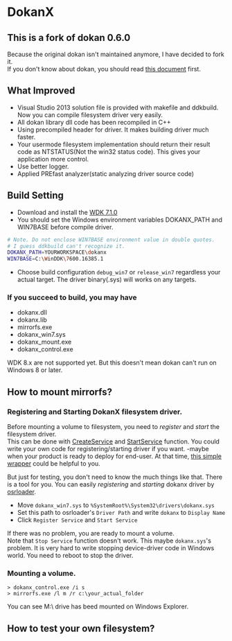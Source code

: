 # DokanX

## This is a fork of dokan 0.6.0
Because the original dokan isn't maintained anymore, I have decided to fork it.   
If you don't know about dokan, you should read [this document](http://dokan-dev.net/en/docs/) first. 

## What Improved
* Visual Studio 2013 solution file is provided with makefile and ddkbuild. Now you can compile filesystem driver very easily.
* All dokan library dll code has been recompiled in C++
* Using precompiled header for driver. It makes building driver much faster.
* Your usermode filesystem implementation should return their result code as NTSTATUS(Not the win32 status code).
This gives your application more control.
* Use better logger.
* Applied PREfast analyzer(static analyzing driver source code)

## Build Setting
* Download and install the [WDK 7.1.0](http://www.microsoft.com/en-us/download/details.aspx?id=11800)
* You should set the Windows environment variables DOKANX_PATH and WIN7BASE before compile driver.

```bash
# Note. Do not enclose WIN7BASE environment value in double quotes.  
# I guess ddkbuild can't recognize it.
DOKANX_PATH=YOURWORKSPACE\dokanx
WIN7BASE=C:\WinDDK\7600.16385.1
```
* Choose build configuration `debug_win7` or `release_win7` regardless your actual target. The driver binary(.sys) will works on any targets. 

### If you succeed to build, you may have
* dokanx.dll
* dokanx.lib
* mirrorfs.exe
* dokanx_win7.sys
* dokanx_mount.exe
* dokanx_control.exe

WDK 8.x are not supported yet. But this doesn't mean dokan can't run on Windows 8 or later. 

## How to mount mirrorfs?
### Registering and Starting DokanX filesystem driver.
Before mounting a volume to filesystem, you need to *register* and *start* the filesystem driver.  
This can be done with [CreateService](http://msdn.microsoft.com/en-us/library/windows/desktop/ms682450(v=vs.85).aspx) and [StartService](http://msdn.microsoft.com/en-us/library/windows/desktop/ms686321(v=vs.85).aspx) function. You could write your own code for registering/starting driver if you want. -maybe when your product is ready to deploy for end-user. At that time, [this simple wrapper](https://github.com/BenjaminKim/dokanx/blob/master/Common/WinNT/NtServiceCtrl.cpp) could be helpful to you.  

But just for testing, you don't need to know the much things like that. There is a tool for you.
You can easily *registering* and *starting* dokanx driver by [osrloader](http://www.osronline.com/article.cfm?article=157).
* Move `dokanx_win7.sys` to `%SystemRoot%\System32\drivers\dokanx.sys`
* Set this path to osrloader's `Driver Path` and write `dokanx` to `Display Name`
* Click `Register Service` and `Start Service`

If there was no problem, you are ready to mount a volume.  
Note that `Stop Service` function doesn't work. This maybe `dokanx.sys`'s problem. It is very hard to write stopping device-driver code in Windows world. You need to reboot to stop the driver.

### Mounting a volume.
```
> dokanx_control.exe /i s
> mirrorfs.exe /l m /r c:\your_actual_folder
```

You can see M:\ drive has beed mounted on Windows Explorer.

## How to test your own filesystem?
